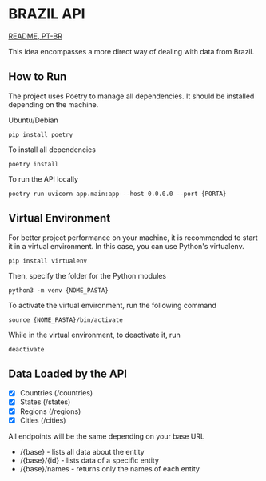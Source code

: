 # BRAZIL API 

[README, PT-BR](docs/README-PT-BR.md)

 This idea encompasses a more direct way of dealing with data from Brazil.

## How to Run

The project uses Poetry to manage all dependencies. It should be installed depending on the machine.

Ubuntu/Debian

```Shell
pip install poetry
```

To install all dependencies

```Shell
poetry install
```

To run the API locally
```Shell
poetry run uvicorn app.main:app --host 0.0.0.0 --port {PORTA}
```
## Virtual Environment

For better project performance on your machine, it is recommended to start it in a virtual environment. In this case, you can use Python's virtualenv.

```Shell
pip install virtualenv
```
Then, specify the folder for the Python modules

```Shell
python3 -m venv {NOME_PASTA}
```

To activate the virtual environment, run the following command

```Shell
source {NOME_PASTA}/bin/activate
```

While in the virtual environment, to deactivate it, run

```Shell
deactivate
```

## Data Loaded by the API

- [X] Countries (/countries)
- [X] States (/states)
- [X] Regions (/regions)
- [X] Cities (/cities)

All endpoints will be the same depending on your base URL

* /{base} - lists all data about the entity
* /{base}/{id} - lists data of a specific entity
* /{base}/names - returns only the names of each entity